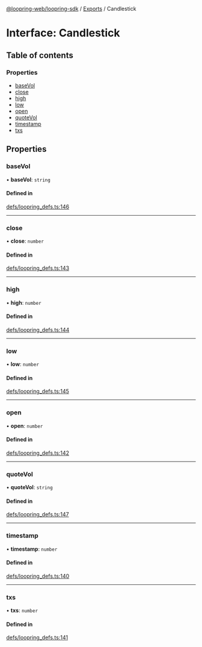 [@loopring-web/loopring-sdk](../README.md) / [Exports](../modules.md) / Candlestick

# Interface: Candlestick

## Table of contents

### Properties

- [baseVol](Candlestick.md#basevol)
- [close](Candlestick.md#close)
- [high](Candlestick.md#high)
- [low](Candlestick.md#low)
- [open](Candlestick.md#open)
- [quoteVol](Candlestick.md#quotevol)
- [timestamp](Candlestick.md#timestamp)
- [txs](Candlestick.md#txs)

## Properties

### baseVol

• **baseVol**: `string`

#### Defined in

[defs/loopring_defs.ts:146](https://github.com/Loopring/loopring_sdk/blob/f560ad6/src/defs/loopring_defs.ts#L146)

___

### close

• **close**: `number`

#### Defined in

[defs/loopring_defs.ts:143](https://github.com/Loopring/loopring_sdk/blob/f560ad6/src/defs/loopring_defs.ts#L143)

___

### high

• **high**: `number`

#### Defined in

[defs/loopring_defs.ts:144](https://github.com/Loopring/loopring_sdk/blob/f560ad6/src/defs/loopring_defs.ts#L144)

___

### low

• **low**: `number`

#### Defined in

[defs/loopring_defs.ts:145](https://github.com/Loopring/loopring_sdk/blob/f560ad6/src/defs/loopring_defs.ts#L145)

___

### open

• **open**: `number`

#### Defined in

[defs/loopring_defs.ts:142](https://github.com/Loopring/loopring_sdk/blob/f560ad6/src/defs/loopring_defs.ts#L142)

___

### quoteVol

• **quoteVol**: `string`

#### Defined in

[defs/loopring_defs.ts:147](https://github.com/Loopring/loopring_sdk/blob/f560ad6/src/defs/loopring_defs.ts#L147)

___

### timestamp

• **timestamp**: `number`

#### Defined in

[defs/loopring_defs.ts:140](https://github.com/Loopring/loopring_sdk/blob/f560ad6/src/defs/loopring_defs.ts#L140)

___

### txs

• **txs**: `number`

#### Defined in

[defs/loopring_defs.ts:141](https://github.com/Loopring/loopring_sdk/blob/f560ad6/src/defs/loopring_defs.ts#L141)
